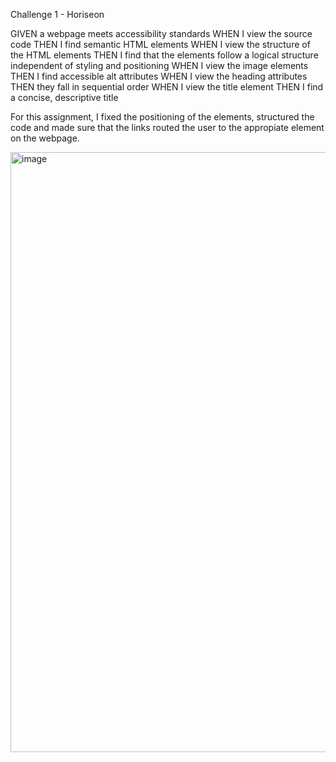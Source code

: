 Challenge 1 - Horiseon

GIVEN a webpage meets accessibility standards
WHEN I view the source code
THEN I find semantic HTML elements
WHEN I view the structure of the HTML elements
THEN I find that the elements follow a logical structure independent of styling and positioning
WHEN I view the image elements
THEN I find accessible alt attributes
WHEN I view the heading attributes
THEN they fall in sequential order
WHEN I view the title element
THEN I find a concise, descriptive title

For this assignment, I fixed the positioning of the elements, structured the code and made sure that the links routed the user to the appropiate element on the webpage.

<img width="960" alt="image" src="https://user-images.githubusercontent.com/109930505/184520075-931b21a3-457a-4b4e-9991-abf08b6484a4.png">
